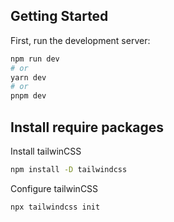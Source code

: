 ## Getting Started

First, run the development server:

```bash
npm run dev
# or
yarn dev
# or
pnpm dev
```

## Install require packages

Install tailwinCSS

```bash
npm install -D tailwindcss
```

Configure tailwinCSS

```bash
npx tailwindcss init
```
